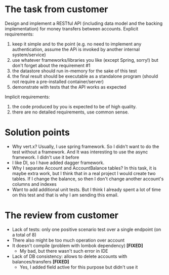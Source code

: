 # The task from customer
Design and implement a RESTful API (including data model and the backing implementation) for money transfers between accounts.
Explicit requirements:
1. keep it simple and to the point (e.g. no need to implement any authentication, assume the APi is invoked by another internal system/service)
2. use whatever frameworks/libraries you like (except Spring, sorry!) but don't forget about the requirement #1
3. the datastore should run in-memory for the sake of this test
4. the final result should be executable as a standalone program (should not require a pre-installed container/server)
5. demonstrate with tests that the API works as expected

Implicit requirements:
1. the code produced by you is expected to be of high quality.
2. there are no detailed requirements, use common sense.

# Solution points
* Why vert.x? Usually, I use spring framework. So I didn't want to do the test without a framework. And It was interesting to use the async framework. I didn't use it before
* I like DI, so I have added dagger framework.
* Why I separate Account and AccountBalance tables? In this task, it is maybe extra work, but I think that in a real project I would create two tables. If I change the balance, so then I don't change another account's columns and indexes
* Want to add additional unit tests. But I think I already spent a lot of time on this test and that is why I am sending this email.

# The review from customer
* Lack of tests: only one positive scenario test over a single endpoint (on a total of 8)
* There also might be too much operation over account​ 
* It doesn't compile (problem with lombok dependency) **[FIXED]**
  * My bad, but there wasn't such error in IDE
* Lack of DB consistency: allows to delete accounts with balances/transfers **[FIXED]**
  * Yes, I added field active for this purpose but didn't use it
